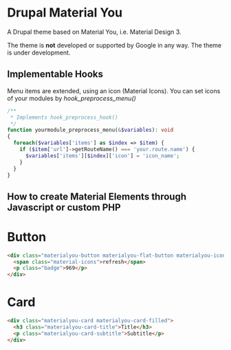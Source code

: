 # Drupal Material You

A Drupal theme based on Material You, i.e. Material Design 3. 

The theme is **not** developed or supported by Google in any way. The theme is under development. 

## Implementable Hooks

Menu items are extended, using an icon (Material Icons). You can set icons of your modules by *hook_preprocess_menu()*
```php
/**
 * Implements hook_preprocess_hook()
 */
function yourmodule_preprocess_menu(&$variables): void
{
  foreach($variables['items'] as $index => $item) {
    if ($item['url']->getRouteName() === 'your.route.name') {
      $variables['items'][$index]['icon'] = 'icon_name';
    }
  }
}
```

## How to create Material Elements through Javascript or custom PHP

# Button 
```html
<div class="materialyou-button materialyou-flat-button materialyou-icon-button">
  <span class="material-icons">refresh</span>
  <p class="badge">969</p>
</div> 
```

# Card 
```html
<div class="materialyou-card materialyou-card-filled">
  <h3 class="materialyou-card-title">Title</h3>
  <p class="materialyou-card-subtitle">Subtitle</p>
</div>
```